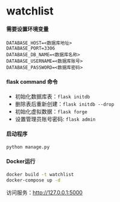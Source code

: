 # watchlist


#### 需要设置环境变量
```.env
DATABASE_HOST=<数据库地址>
DATABASE_PORT=3306
DATABASE_DB_NAME=<数据库名称>
DATABASE_USERNAME=<数据库账号>
DATABASE_PASSWORD=<数据库密码>
```

#### flask command 命令
- 初始化数据库表：`flask initdb`
- 删除表后重新创建：`flask initdb --drop`
- 初始化虚拟数据：`flask forge`
- 设置管理员账号密码: `flask admin`

#### 启动程序
```.bash
python manage.py
```


#### Docker运行
```.bash
docker build -t watchlist
docker-compose up -d
```

访问服务：http://127.0.0.1:5000